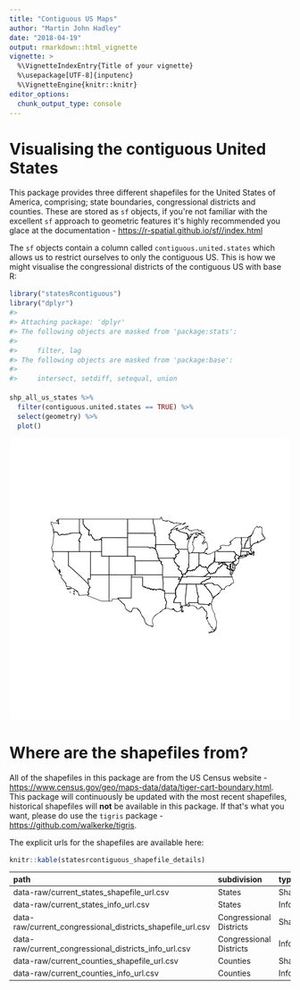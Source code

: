 ```yaml
---
title: "Contiguous US Maps"
author: "Martin John Hadley"
date: "2018-04-19"
output: rmarkdown::html_vignette
vignette: >
  %\VignetteIndexEntry{Title of your vignette}
  %\usepackage[UTF-8]{inputenc}
  %\VignetteEngine{knitr::knitr}
editor_options: 
  chunk_output_type: console
---
```




# Visualising the contiguous United States

This package provides three different shapefiles for the United States of America, comprising; state boundaries, congressional districts and counties. These are stored as `sf` objects, if you're not familiar with the excellent `sf` approach to geometric features it's highly recommended you glace at the documentation - https://r-spatial.github.io/sf//index.html

The `sf` objects contain a column called `contiguous.united.states` which allows us to restrict ourselves to only the contiguous US. This is how we might visualise the congressional districts of the contiguous US with base R:


```r
library("statesRcontiguous")
library("dplyr")
#> 
#> Attaching package: 'dplyr'
#> The following objects are masked from 'package:stats':
#> 
#>     filter, lag
#> The following objects are masked from 'package:base':
#> 
#>     intersect, setdiff, setequal, union

shp_all_us_states %>%
  filter(contiguous.united.states == TRUE) %>%
  select(geometry) %>%
  plot()
```

![plot of chunk unnamed-chunk-2](figure/unnamed-chunk-2-1.png)

# Where are the shapefiles from?

All of the shapefiles in this package are from the US Census website - https://www.census.gov/geo/maps-data/data/tiger-cart-boundary.html. This package will continuously be updated with the most recent shapefiles, historical shapefiles will **not** be available in this package. If that's what you want, please do use the `tigris` package - https://github.com/walkerke/tigris.

The explicit urls for the shapefiles are available here:


```r
knitr::kable(statesrcontiguous_shapefile_details)
```



|path                                                       |subdivision             |type      | year|source                                                                   |
|:----------------------------------------------------------|:-----------------------|:---------|----:|:------------------------------------------------------------------------|
|data-raw/current_states_shapefile_url.csv                  |States                  |Shapefile | 2016|http://www2.census.gov/geo/tiger/GENZ2016/shp/cb_2016_us_state_20m.zip   |
|data-raw/current_states_info_url.csv                       |States                  |Info      | 2017|https://www2.census.gov/geo/tiger/TIGER2017/STATE/tl_2017_us_state.zip   |
|data-raw/current_congressional_districts_shapefile_url.csv |Congressional Districts |Shapefile | 2016|http://www2.census.gov/geo/tiger/GENZ2016/shp/cb_2016_us_cd115_20m.zip   |
|data-raw/current_congressional_districts_info_url.csv      |Congressional Districts |Info      | 2017|https://www2.census.gov/geo/tiger/TIGER2017/CD/tl_2017_us_cd115.zip      |
|data-raw/current_counties_shapefile_url.csv                |Counties                |Shapefile | 2016|http://www2.census.gov/geo/tiger/GENZ2016/shp/cb_2016_us_county_20m.zip  |
|data-raw/current_counties_info_url.csv                     |Counties                |Info      | 2017|https://www2.census.gov/geo/tiger/TIGER2017/COUNTY/tl_2017_us_county.zip |


